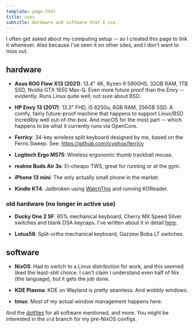 ```yaml
---
template: page.html
title: uses
subtitle: Hardware and software that I use.
---
```


I often get asked about my computing setup -- so I created this page to link it
whenever. Also because I've seen it on other sites, and I don't want to miss
out.

## hardware

- **Asus ROG Flow X13 (2021)**: 13.4" 4K, Ryzen 9 5900HS, 32GB RAM, 1TB
SSD, Nvidia GTX 1650 Max-Q. Even more future proof than the Envy --
evidently. Runs Linux quite well; not sure about BSD.

- **HP Envy 13 (2017)**: 13.3" FHD, i5 8250u, 8GB RAM, 256GB SSD. A
  comfy, fairly future-proof machine that happens to support Linux/BSD
  incredibly well out-of-the-box. And macOS for the most part -- which
  happens to be what it currently runs via OpenCore.

- **Ferricy**: 34-key wireless split keyboard designed by me, based on
  the Ferris Sweep. See: https://github.com/icyphox/ferricy

- **Logitech Ergo M575**: Wireless ergonomic thumb trackball mouse.

- **realme Buds Air 3s**: El-cheapo TWS, great for running or at the
  gym.

- **iPhone 13 mini**: The only actually small phone in the market.

- **Kindle KT4**: Jailbroken using [WatchThis](https://www.mobileread.com/forums/showthread.php?t=346037)
  and running KOReader.

### old hardware (no longer in active use)

- **Ducky One 2 SF**: 65% mechanical keyboard, Cherry MX Speed Silver
switches and blank DSA keycaps. I've written about it in detail
[here](/blog/ducky-one-2).

- **Lotus58**: Split-ortho mechanical keyboard, Gazzew Boba LT switches.

## software

- **NixOS**: Had to switch to a Linux distribution for work, and this
seemed liked the least-shit choice. I can't claim I understand even half
of Nix (the language), but it gets the job done.

- **KDE Plasma**: KDE on Wayland is pretty seamless. And wobbly windows.

- **tmux**: Most of my actual window management happens here.

And the [dotfiles](https://github.com/icyphox/dotfiles) for all software
mentioned, and more. You might be interested in the `old` branch for my
pre-NixOS configs.
